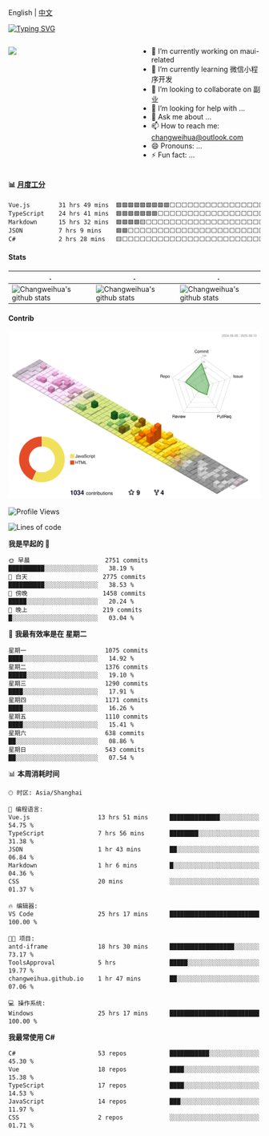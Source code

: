 English | [中文](README_CN.md)

[![Typing SVG](https://readme-typing-svg.herokuapp.com?color=%2336BCF7&center=true&vCenter=true&width=600&lines=Hi+there+👋,+I+am+Chang+Weihua;+Welcome+to+My+Profile!;Over+9+years+of+programming+experience;Always+learning+new+things+)](https://git.io/typing-svg)

<div style="display: grid;gap: 20px;grid-template-columns: repeat(auto-fit, minmax(240px, 1fr));">

[<img src="https://github-readme-stats.vercel.app/api?username=changweihua&show_icons=true&locale=cn" />](https://metrics.lecoq.io/changweihua#gh-light-mode-only)

<div>

- 🔭 I’m currently working on maui-related
- 🌱 I’m currently learning 微信小程序开发
- 👯 I’m looking to collaborate on 副业
- 🤔 I’m looking for help with ...
- 💬 Ask me about ...
- 📫 How to reach me: changweihua@outlook.com
- 😄 Pronouns: ...
- ⚡ Fun fact: ...

</div>

</div>

#### :bar_chart: [月度工分](https://github.com/changweihua/wakapi)

<!--START_SECTION:wakao-->

```txt
Vue.js        31 hrs 49 mins  🟩🟩🟩🟩🟩🟩🟩🟩🟩⬜⬜⬜⬜⬜⬜⬜⬜⬜⬜⬜⬜⬜⬜⬜⬜   36.29 %
TypeScript    24 hrs 41 mins  🟩🟩🟩🟩🟩🟩🟩⬜⬜⬜⬜⬜⬜⬜⬜⬜⬜⬜⬜⬜⬜⬜⬜⬜⬜   28.15 %
Markdown      15 hrs 32 mins  🟩🟩🟩🟩🟨⬜⬜⬜⬜⬜⬜⬜⬜⬜⬜⬜⬜⬜⬜⬜⬜⬜⬜⬜⬜   17.72 %
JSON          7 hrs 9 mins    🟩🟩⬜⬜⬜⬜⬜⬜⬜⬜⬜⬜⬜⬜⬜⬜⬜⬜⬜⬜⬜⬜⬜⬜⬜   08.16 %
C#            2 hrs 28 mins   🟨⬜⬜⬜⬜⬜⬜⬜⬜⬜⬜⬜⬜⬜⬜⬜⬜⬜⬜⬜⬜⬜⬜⬜⬜   02.81 %
```

<!--END_SECTION:wakao-->

#### Stats ####


| .                                                                                                                                            | .                                                                                                                                      | .                                                                                                                                                     |
| -------------------------------------------------------------------------------------------------------------------------------------------- | -------------------------------------------------------------------------------------------------------------------------------------- | ----------------------------------------------------------------------------------------------------------------------------------------------------- |
| ![Changweihua's github stats](https://github-readme-stats.vercel.app/api?username=changweihua&show_icons=true&theme=radical&hide_title=true) | ![Changweihua's github stats](https://github-readme-stats.vercel.app/api/top-langs/?username=changweihua&theme=radical&layout=compact) | ![Changweihua's github stats](https://github-readme-stats.vercel.app/api?username=changweihua&show_icons=true&theme=radical&include_all_commits=true) |


#### Contrib ####

<!--   profile-green-animate -->
![](./profile-3d-contrib/profile-south-season-animate.svg)

<!--START_SECTION:waka-->
![Profile Views](http://img.shields.io/badge/%E4%B8%AA%E4%BA%BA%E8%B5%84%E6%96%99%E8%A7%82%E7%9C%8B%E6%AC%A1%E6%95%B0-3-blue)

![Lines of code](https://img.shields.io/badge/%E4%BB%8E%E3%80%8CHello%20World%E3%80%8D%E8%B5%B7%E6%88%91%E5%B7%B2%E7%BB%8F%E5%86%99%E4%BA%86-24.3%20million%20%E8%A1%8C%E4%BB%A3%E7%A0%81-blue)

**我是早起的 🐤** 

```text
🌞 早晨                     2751 commits        ██████████░░░░░░░░░░░░░░░   38.19 % 
🌆 白天                     2775 commits        ██████████░░░░░░░░░░░░░░░   38.53 % 
🌃 傍晚                     1458 commits        █████░░░░░░░░░░░░░░░░░░░░   20.24 % 
🌙 晚上                     219 commits         █░░░░░░░░░░░░░░░░░░░░░░░░   03.04 % 
```
📅 **我最有效率是在 星期二** 

```text
星期一                      1075 commits        ████░░░░░░░░░░░░░░░░░░░░░   14.92 % 
星期二                      1376 commits        █████░░░░░░░░░░░░░░░░░░░░   19.10 % 
星期三                      1290 commits        ████░░░░░░░░░░░░░░░░░░░░░   17.91 % 
星期四                      1171 commits        ████░░░░░░░░░░░░░░░░░░░░░   16.26 % 
星期五                      1110 commits        ████░░░░░░░░░░░░░░░░░░░░░   15.41 % 
星期六                      638 commits         ██░░░░░░░░░░░░░░░░░░░░░░░   08.86 % 
星期日                      543 commits         ██░░░░░░░░░░░░░░░░░░░░░░░   07.54 % 
```


📊 **本周消耗时间** 

```text
🕑︎ 时区: Asia/Shanghai

💬 编程语言: 
Vue.js                   13 hrs 51 mins      ██████████████░░░░░░░░░░░   54.75 % 
TypeScript               7 hrs 56 mins       ████████░░░░░░░░░░░░░░░░░   31.38 % 
JSON                     1 hr 43 mins        ██░░░░░░░░░░░░░░░░░░░░░░░   06.84 % 
Markdown                 1 hr 6 mins         █░░░░░░░░░░░░░░░░░░░░░░░░   04.36 % 
CSS                      20 mins             ░░░░░░░░░░░░░░░░░░░░░░░░░   01.37 % 

🔥 编辑器: 
VS Code                  25 hrs 17 mins      █████████████████████████   100.00 % 

🐱‍💻 项目: 
antd-iframe              18 hrs 30 mins      ██████████████████░░░░░░░   73.17 % 
ToolsApproval            5 hrs               █████░░░░░░░░░░░░░░░░░░░░   19.77 % 
changweihua.github.io    1 hr 47 mins        ██░░░░░░░░░░░░░░░░░░░░░░░   07.06 % 

💻 操作系统: 
Windows                  25 hrs 17 mins      █████████████████████████   100.00 % 
```

**我最常使用 C#** 

```text
C#                       53 repos            ███████████░░░░░░░░░░░░░░   45.30 % 
Vue                      18 repos            ████░░░░░░░░░░░░░░░░░░░░░   15.38 % 
TypeScript               17 repos            ████░░░░░░░░░░░░░░░░░░░░░   14.53 % 
JavaScript               14 repos            ███░░░░░░░░░░░░░░░░░░░░░░   11.97 % 
CSS                      2 repos             ░░░░░░░░░░░░░░░░░░░░░░░░░   01.71 % 
```




<!--END_SECTION:waka-->


<!-- ![](assets/Bottom_down.svg) -->
